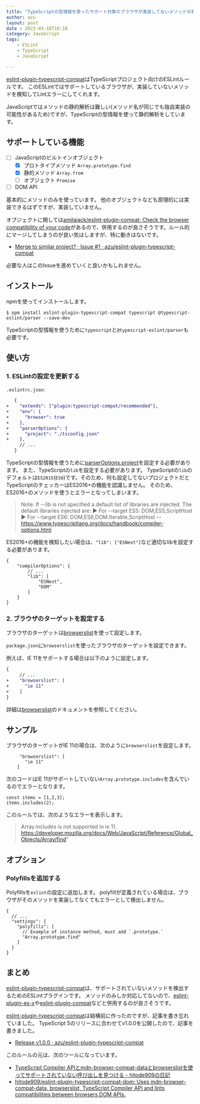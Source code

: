 ```yaml
---
title: "TypeScriptの型情報を使ったサポート対象のブラウザが実装してないメソッドの利用をエラーにするESLintルール"
author: azu
layout: post
date : 2023-03-18T10:18
category: JavaScript
tags:
    - ESLint
    - TypeScript
    - JavaScript

---
```


[eslint-plugin-typescript-compat](https://github.com/azu/eslint-plugin-typescript-compat)はTypeScriptプロジェクト向けのESLintルールです。
このESLintではサポートしているブラウザが、実装していないメソッドを検知してLintエラーにしてくれます。

JavaScriptではメソッドの静的解析は難しい(メソッド名が同じでも独自実装の可能性があるため)ですが、TypeScriptの型情報を使って静的解析をしています。

## サポートしている機能

- [ ] JavaScriptのビルトインオブジェクト
    - [x] プロトタイプメソッド `Array.prototype.find`
    - [x] 静的メソッド `Array.from`
    - [ ] オブジェクト `Promise`
- [ ] DOM API

基本的にメソッドのみを使っています。
他のオブジェクトなども原理的には実装できるはずですが、実装していません。

オブジェクトに関しては[amilajack/eslint-plugin-compat: Check the browser compatibility of your code](https://github.com/amilajack/eslint-plugin-compat)があるので、併用するのが良さそうです。ルール的にマージしてしまうのが良い気はしますが、特に動きはないです。

- [Merge to similar project? · Issue #1 · azu/eslint-plugin-typescript-compat](https://github.com/azu/eslint-plugin-typescript-compat/issues/1)

必要な人はこのIssueを進めていくと良いかもしれません。

## インストール

npmを使ってインストールします。

```
$ npm install eslint-plugin-typescript-compat typescript @typescript-eslint/parser --save-dev
```

TypeScriptの型情報を使うために`typescript`と`@typescript-eslint/parser`も必要です。

## 使い方

### 1. ESLintの設定を更新する

`.eslintrc.json`:

```diff
   {
+    "extends": ["plugin:typescript-compat/recommended"],
+    "env": {
+      "browser": true
+    },
+    "parserOptions": {
+      "project": "./tsconfig.json"
+    },
     // ...
   }
```

TypeScriptの型情報を使うために[parserOptions.project](https://typescript-eslint.io/architecture/parser/)を設定する必要があります。 
また、TypeScriptの`lib`を設定する必要があります。
TypeScriptの`lib`のデフォルトは`ES2015`(`ES6`)です。そのため、何も設定してないプロジェクトだとTypeScriptのチェッカーはES2016+の機能を認識しません。
そのため、ES2016+のメソッドを使うとエラーとなってしまいます。

> Note: If --lib is not specified a default list of libraries are injected. The default libraries injected are:
> ► For --target ES5: DOM,ES5,ScriptHost
> ► For --target ES6: DOM,ES6,DOM.Iterable,ScriptHost
> -- https://www.typescriptlang.org/docs/handbook/compiler-options.html

ES2016+の機能を検知したい場合は、`"lib": ["ESNext"]`など適切なlibを設定する必要があります。

```json5
{
    "compilerOptions": {
        // ...
        "lib": [
            "ESNext",
            "DOM"
        ]
    }
}

```

### 2. ブラウザのターゲットを設定する

ブラウザのターゲットは[browserslist](https://github.com/browserslist/browserslist)を使って設定します。

`package.json`に`browserslist`を使ったブラウザのターゲットを設定できます。

例えば、IE 11をサポートする場合は以下のように設定します。

```diff
{
     // ...
+    "browserslist": [
+      "ie 11"
+    ]
}
```

詳細は[browserslist](https://github.com/browserslist/browserslist)のドキュメントを参照してください。

## サンプル

ブラウザのターゲットがIE 11の場合は、次のように`browserslist`を設定します。

```json5
     "browserslist": [
       "ie 11"
    ]
```

次のコードはIE 11がサポートしていない`Array.prototype.includes`を含んでいるのでエラーとなります。

```
const items = [1,2,3];
items.includes(2); 
```

このルールでは、次のようなエラーを表示します。

> Array.includes is not supported in ie 11. https://developer.mozilla.org/docs/Web/JavaScript/Reference/Global_Objects/Array/find"

## オプション

### Polyfillsを追加する

Polyfillsを`eslint`の設定に追加します。
polyfillが定義されている場合は、ブラウザがそのメソッドを実装してなくてもエラーとして検出しません。

```json5
{
  // ...
  "settings": {
    "polyfills": [
      // Example of instance method, must add `.prototype.`
      "Array.prototype.find"
    ]
  }
}
```

## まとめ

[eslint-plugin-typescript-compat](https://github.com/azu/eslint-plugin-typescript-compat)は、サポートされていないメソッドを検出するためのESLintプラグインです。
メソッドのみしか対応してないので、[eslint-plugin-es-x](https://github.com/eslint-community/eslint-plugin-es-x)や[eslint-plugin-compat](https://github.com/amilajack/eslint-plugin-compat)などと併用するのが良さそうです。

[eslint-plugin-typescript-compat](https://github.com/azu/eslint-plugin-typescript-compat)は結構前に作ったのですが、記事を書き忘れていました。
TypeScript 5のリリースに合わせてv1.0.0を公開したので、記事を書きました。

- [Release v1.0.0 · azu/eslint-plugin-typescript-compat](https://github.com/azu/eslint-plugin-typescript-compat/releases/tag/v1.0.0)

このルールの元は、次のツールになっています。

- [TypeScript Compiler APIとmdn-browser-compat-dataとbrowserslistを使ってサポートされていない呼び出しを見つける - hitode909の日記](https://blog.sushi.money/entry/2020/03/01/173306)
- [hitode909/eslint-plugin-typescript-compat-dom: Uses mdn-browser-compat-data, browserslist, TypeScript Compiler API and lints compatibilities between browsers DOM APIs.](https://github.com/hitode909/eslint-plugin-typescript-compat-dom)

